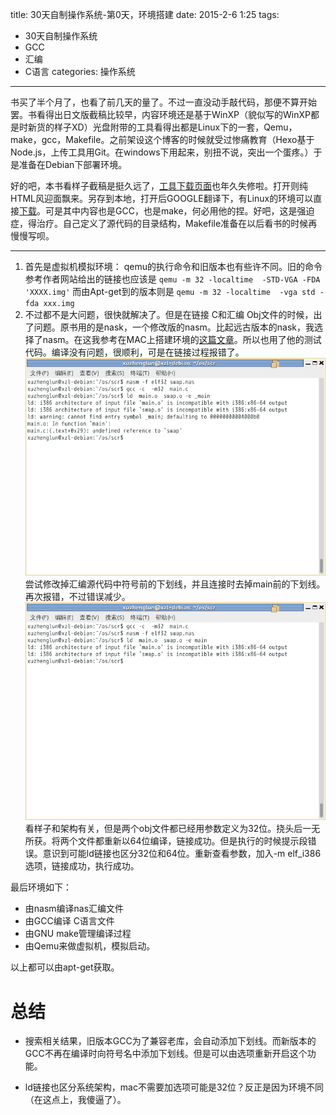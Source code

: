 
title: 30天自制操作系统-第0天，环境搭建
date: 2015-2-6 1:25
tags:
- 30天自制操作系统
- GCC
- 汇编
- C语言
categories: 操作系统

---
书买了半个月了，也看了前几天的量了。不过一直没动手敲代码，那便不算开始罢。书看得出日文版截稿比较早，内容环境还是基于WinXP（貌似写的WinXP都是时新货的样子XD）光盘附带的工具看得出都是Linux下的一套，Qemu，make，gcc，Makefile。之前架设这个博客的时候就受过惨痛教育（Hexo基于Node.js，上传工具用Git。在windows下用起来，别扭不说，突出一个蛋疼。）于是准备在Debian下部署环境。

<!-- more -->


好的吧，本书看样子截稿是挺久远了，[工具下载页面][1]也年久失修啦。打开则纯HTML风迎面飘来。另存到本地，打开后GOOGLE翻译下，有Linux的环境可以直接[下载][2]。可是其中内容也是GCC，也是make，何必用他的捏。好吧，这是强迫症，得治疗。自己定义了源代码的目录结构，Makefile准备在以后看书的时候再慢慢写呗。

----------

 1. 首先是虚拟机模拟环境：
qemu的执行命令和旧版本也有些许不同。旧的命令参考作者网站给出的链接也应该是
`qemu -m 32 -localtime  -STD-VGA -FDA 'XXXX.img'`
而由Apt-get到的版本则是
`qemu -m 32 -localtime  -vga std -fda xxx.img`
 2. 不过都不是大问题，很快就解决了。但是在链接 C和汇编 Obj文件的时候，出了问题。原书用的是nask，一个修改版的nasm。比起远古版本的nask，我选择了nasm。在这我参考在MAC上搭建环境的[这篇文章][3]。所以也用了他的测试代码。编译没有问题，很顺利，可是在链接过程报错了。
![初次报错][4]
尝试修改掉汇编源代码中符号前的下划线，并且连接时去掉main前的下划线。再次报错，不过错误减少。
![再次报错][5]
看样子和架构有关，但是两个obj文件都已经用参数定义为32位。挠头后一无所获。将两个文件都重新以64位编译，链接成功。但是执行的时候提示段错误。意识到可能ld链接也区分32位和64位。重新查看参数，加入-m elf_i386选项，链接成功，执行成功。

最后环境如下：

 - 由nasm编译nas汇编文件
 - 由GCC编译 C语言文件
 - 由GNU make管理编译过程
 - 由Qemu来做虚拟机，模拟启动。

以上都可以由apt-get获取。


# 总结
- 搜索相关结果，旧版本GCC为了兼容老库，会自动添加下划线。而新版本的GCC不再在编译时向符号名中添加下划线。但是可以由选项重新开启这个功能。
- ld链接也区分系统架构，mac不需要加选项可能是32位？反正是因为环境不同（在这点上，我傻逼了）。
 
  [1]: http://hrb.osask.jp/
  [2]: http://hrb.osask.jp/z_tools.tar.bz2
  [3]: http://blog.csdn.net/tonyshengtan/article/details/17301229
  [4]: /images/4/1.png
  [5]: /images/4/2.png
